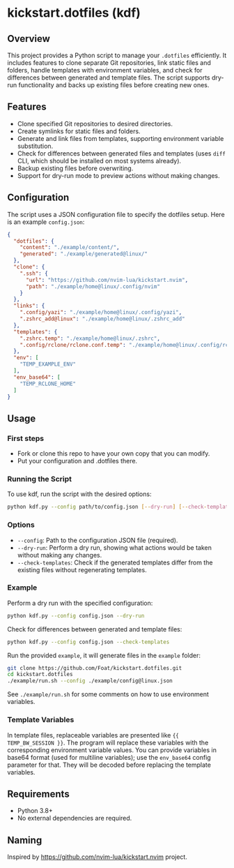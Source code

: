 # kickstart.dotfiles (kdf)

## Overview

This project provides a Python script to manage your `.dotfiles` efficiently. It includes features to clone separate Git repositories, link static files and folders, handle templates with environment variables, and check for differences between generated and template files. The script supports dry-run functionality and backs up existing files before creating new ones.

## Features

- Clone specified Git repositories to desired directories.
- Create symlinks for static files and folders.
- Generate and link files from templates, supporting environment variable substitution.
- Check for differences between generated files and templates (uses `diff` CLI, which should be installed on most systems already).
- Backup existing files before overwriting.
- Support for dry-run mode to preview actions without making changes.

## Configuration

The script uses a JSON configuration file to specify the dotfiles setup. Here is an example `config.json`:

```json
{
  "dotfiles": {
    "content": "./example/content/",
    "generated": "./example/generated@linux/"
  },
  "clone": {
    ".ssh": {
      "url": "https://github.com/nvim-lua/kickstart.nvim",
      "path": "./example/home@linux/.config/nvim"
    }
  },
  "links": {
    ".config/yazi": "./example/home@linux/.config/yazi",
    ".zshrc_add@linux": "./example/home@linux/.zshrc_add"
  },
  "templates": {
    ".zshrc.temp": "./example/home@linux/.zshrc",
    ".config/rclone/rclone.conf.temp": "./example/home@linux/.config/rclone/rclone.conf"
  },
  "env": [
    "TEMP_EXAMPLE_ENV"
  ],
  "env_base64": [
    "TEMP_RCLONE_HOME"
  ]
}
```

## Usage

### First steps

- Fork or clone this repo to have your own copy that you can modify.
- Put your configuration and .dotfiles there.

### Running the Script

To use kdf, run the script with the desired options:

```bash
python kdf.py --config path/to/config.json [--dry-run] [--check-templates]
```

### Options

- `--config`: Path to the configuration JSON file (required).
- `--dry-run`: Perform a dry run, showing what actions would be taken without making any changes.
- `--check-templates`: Check if the generated templates differ from the existing files without regenerating templates.

### Example

Perform a dry run with the specified configuration:

```bash
python kdf.py --config config.json --dry-run
```

Check for differences between generated and template files:

```bash
python kdf.py --config config.json --check-templates
```

Run the provided `example`, it will generate files in the `example` folder:

```bash
git clone https://github.com/Foat/kickstart.dotfiles.git
cd kickstart.dotfiles
./example/run.sh --config ./example/config@linux.json
```

See `./example/run.sh` for some comments on how to use environment variables.

### Template Variables
In template files, replaceable variables are presented like `{{ TEMP_BW_SESSION }}`. The program will replace these variables with the corresponding environment variable values. You can provide variables in base64 format (used for multiline variables); use the `env_base64` config parameter for that. They will be decoded before replacing the template variables.

## Requirements

- Python 3.8+
- No external dependencies are required.

## Naming

Inspired by https://github.com/nvim-lua/kickstart.nvim project.
